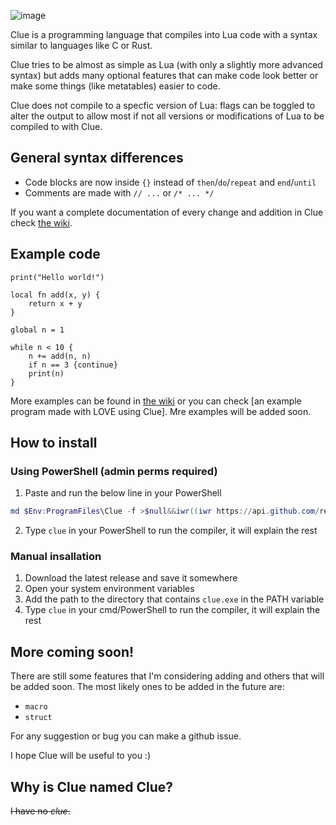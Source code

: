 ![image](https://user-images.githubusercontent.com/87673997/156028540-7a94db51-dd90-4bc6-9718-96e056d24cab.png)

Clue is a programming language that compiles into Lua code with a syntax similar to languages like C or Rust.

Clue tries to be almost as simple as Lua (with only a slightly more advanced syntax) but adds many optional features that can make code look better or make some things (like metatables) easier to code.

Clue does not compile to a specfic version of Lua: flags can be toggled to alter the output to allow most if not all versions or modifications of Lua to be compiled to with Clue.

## General syntax differences
- Code blocks are now inside `{}` instead of `then`/`do`/`repeat` and `end`/`until`
- Comments are made with `// ...` or `/* ... */`

If you want a complete documentation of every change and addition in Clue check [the wiki](https://github.com/ClueLang/Clue/wiki).

## Example code
```
print("Hello world!")

local fn add(x, y) {
    return x + y
}

global n = 1

while n < 10 {
    n += add(n, n)
    if n == 3 {continue}
    print(n)
}
```
More examples can be found in [the wiki](https://github.com/ClueLang/Clue/wiki) or you can check [an example program made with LOVE using Clue].
Mre examples will be added soon.

## How to install

### Using PowerShell (admin perms required)
1. Paste and run the below line in your PowerShell
```powershell
md $Env:ProgramFiles\Clue -f >$null&&iwr((iwr https://api.github.com/repos/ClueLang/Clue/releases?per_page=1).Content|ConvertFrom-Json).assets[0].browser_download_url -o "$Env:ProgramFiles\Clue\clue.exe"&&[Environment]::SetEnvironmentVariable('Path',$Env:PATH+";$Env:ProgramFiles\Clue",'Machine')
```
2. Type `clue` in your PowerShell to run the compiler, it will explain the rest

### Manual insallation
1. Download the latest release and save it somewhere
2. Open your system environment variables
3. Add the path to the directory that contains `clue.exe` in the PATH variable
4. Type `clue` in your cmd/PowerShell to run the compiler, it will explain the rest

## More coming soon!
There are still some features that I'm considering adding and others that will be added soon.
The most likely ones to be added in the future are:
- `macro`
- `struct`

For any suggestion or bug you can make a github issue.

I hope Clue will be useful to you :)

## Why is Clue named Clue?
~~I have no *clue*.~~
